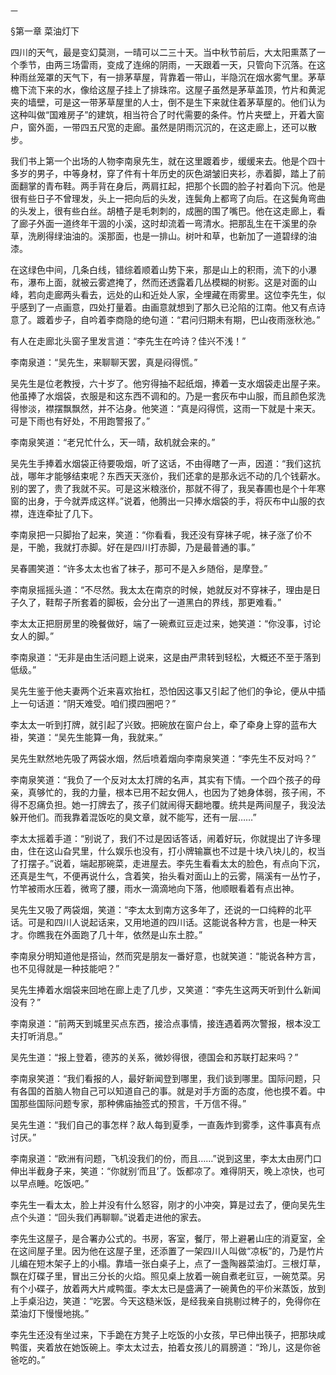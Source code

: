     一 

   §第一章 菜油灯下

   四川的天气，最是变幻莫测，一晴可以二三十天。当中秋节前后，大太阳熏蒸了一个季节，由两三场雷雨，变成了连绵的阴雨，一天跟着一天，只管向下沉落。在这种雨丝笼罩的天气下，有一排茅草屋，背靠着一带山，半隐沉在烟水雾气里。茅草檐下流下来的水，像给这屋子挂上了排珠帘。这屋子虽然是茅草盖顶，竹片和黄泥夹的墙壁，可是这一带茅草屋里的人士，倒不是生下来就住着茅草屋的。他们认为这种叫做“国难房子”的建筑，相当符合了时代需要的条件。竹片夹壁上，开着大窗户，窗外面，一带四五尺宽的走廊。虽然是阴雨沉沉的，在这走廊上，还可以散步。

   我们书上第一个出场的人物李南泉先生，就在这里踱着步，缓缓来去。他是个四十多岁的男子，中等身材，穿了件有十年历史的灰色湖皱旧夹衫，赤着脚，踏上了前面翻掌的青布鞋。两手背在身后，两肩扛起，把那个长圆的脸子衬着向下沉。他是很有些日子不曾理发，头上一把向后的头发，连鬓角上都弯了向后。在这鬓角弯曲的头发上，很有些白丝。胡楂子是毛刺刺的，成圈的围了嘴巴。他在这走廊上，看了廊子外面一道终年干涸的小溪，这时却流着一弯清水。把那乱生在干溪里的杂草，洗刷得绿油油的。溪那面，也是一排山。树叶和草，也新加了一道碧绿的油漆。

   在这绿色中间，几条白线，错综着顺着山势下来，那是山上的积雨，流下的小瀑布，瀑布上面，就被云雾遮掩了，然而还透露着几丛模糊的树影。这是对面的山峰，若向走廊两头看去，远处的山和近处人家，全埋藏在雨雾里。这位李先生，似乎感到了一点画意，四处打量着。由画意就想到了那久已沦陷的江南。他又有点诗意了。踱着步子，自吟着李商隐的绝句道：“君问归期未有期，巴山夜雨涨秋池。”

   有人在走廊北头窗子里发言道：“李先生在吟诗？佳兴不浅！”

   李南泉道：“吴先生，来聊聊天罢，真是闷得慌。”

   吴先生是位老教授，六十岁了。他穷得抽不起纸烟，捧着一支水烟袋走出屋子来。他虽捧了水烟袋，衣服是和这东西不调和的。乃是一套灰布中山服，而且颜色浆洗得惨淡，襟摆飘飘然，并不沾身。他笑道：“真是闷得慌，这雨一下就是十来天。可是下雨也有好处，不用跑警报了。”

   李南泉笑道：“老兄忙什么，天一晴，敌机就会来的。”

   吴先生手捧着水烟袋正待要吸烟，听了这话，不由得瞎了一声，因道：“我们这抗战，哪年才能够结束呢？东西天天涨价，我们还拿的是那永远不动的几个钱薪水。别的罢了，贵了我就不买。可是这米粮涨价，那就不得了，我吴春圃也是个十年寒窗的出身，于今就弄成这样。”说着，他腾出一只捧水烟袋的手，将灰布中山服的衣襟，连连牵扯了几下。

   李南泉把一只脚抬了起来，笑道：“你看看，我还没有穿袜子呢，袜子涨了价不是，干脆，我就打赤脚。好在是四川打赤脚，乃是最普通的事。”

   吴春圃笑道：“许多太太也省了袜子，那可不是入乡随俗，是摩登。”

   李南泉摇摇头道：“不尽然。我太太在南京的时候，她就反对不穿袜子，理由是日子久了，鞋帮子所套着的脚板，会分出了一道黑白的界线，那更难看。”

   李太太正把厨房里的晚餐做好，端了一碗煮豇豆走过来，她笑道：“你没事，讨论女人的脚。”

   李南泉道：“无非是由生活问题上说来，这是由严肃转到轻松，大概还不至于落到低级。”

   吴先生鉴于他夫妻两个近来喜欢抬杠，恐怕因这事又引起了他们的争论，便从中插上一句话道：“阴天难受。咱们摸四圈吧？”

   李太太一听到打牌，就引起了兴致。把碗放在窗户台上，牵了牵身上穿的蓝布大褂，笑道：“吴先生能算一角，我就来。”

   吴先生默然地先吸了两袋水烟，然后喷着烟向李南泉笑道：“李先生不反对吗？”

   李南泉笑道：“我负了一个反对太太打牌的名声，其实有下情。一个四个孩子的母亲，真够忙的，我的力量，根本已用不起女佣人，也因为了她身体弱，孩子闹，不得不忍痛负担。她一打牌去了，孩子们就闹得天翻地覆。统共是两间屋子，我没法躲开他们。而我靠着混饭吃的臭文章，就不能写，还有一层……”

   李太太摇着手道：“别说了，我们不过是因话答话，闹着好玩，你就提出了许多理由，住在这山旮旯里，什么娱乐也没有，打小牌输赢也不过是十块八块儿的，权当了打摆子。”说着，端起那碗菜，走进屋去。李先生看看太太的脸色，有点向下沉，还真是生气，不便再说什么，含着笑，抬头看对面山上的云雾，隔溪有一丛竹子，竹竿被雨水压着，微弯了腰，雨水一滴滴地向下落，他顺眼看着有点出神。

   吴先生又吸了两袋烟，笑道：“李太太到南方这多年了，还说的一口纯粹的北平话。可是和四川人说起话来，又用地道的四川话。这能说各种方言，也是一种天才。你瞧我在外面跑了几十年，依然是山东土腔。”

   李南泉分明知道他是搭讪，然而究是朋友一番好意，也就笑道：“能说各种方言，也不见得就是一种技能吧？”

   吴先生捧着水烟袋来回地在廊上走了几步，又笑道：“李先生这两天听到什么新闻没有？”

   李南泉道：“前两天到城里买点东西，接洽点事情，接连遇着两次警报，根本没工夫打听消息。”

   吴先生道：“报上登着，德苏的关系，微妙得很，德国会和苏联打起来吗？”

   李南泉笑道：“我们看报的人，最好新闻登到哪里，我们谈到哪里。国际问题，只有各国的首脑人物自己可以知道自己的事。就是对手方面的态度，他也摸不着。中国那些国际问题专家，那种佛庙抽签式的预言，千万信不得。”

   吴先生道：“我们自己的事怎样？敌人每到夏季，一直轰炸到雾季，这件事真有点讨厌。”

   李南泉道：“欧洲有问题，飞机没我们的份，而且……”说到这里，李太太由房门口伸出半截身子来，笑道：“你就别‘而且’了。饭都凉了。难得阴天，晚上凉快，也可以早点睡。吃饭吧。”

   李先生一看太太，脸上并没有什么怒容，刚才的小冲突，算是过去了，便向吴先生点个头道：“回头我们再聊聊。”说着走进他的家去。

   李先生这屋子，是合署办公式的。书房，客室，餐厅，带上避暑山庄的消夏室，全在这间屋子里。因为他在这屋子里，还添置了一架四川人叫做“凉板”的，乃是竹片儿编在短木架子上的小榻。靠墙一张白桌子上，点了一盏陶器菜油灯。三根灯草，飘在灯碟子里，冒出三分长的火焰。照见桌上放着一碗自煮老豇豆，一碗苋菜。另有个小碟子，放着两大片咸鸭蛋。李太太已是盛满了一碗黄色的平价米蒸饭，放到上手桌沿边，笑道：“吃罢。今天这糙米饭，是经我亲自挑剔过稗子的，免得你在菜油灯下慢慢地挑。”

   李先生还没有坐过来，下手跪在方凳子上吃饭的小女孩，早已伸出筷子，把那块咸鸭蛋，夹着放在她饭碗上。李太太过去，拍着女孩儿的肩膀道：“玲儿，这是你爸爸吃的。”

